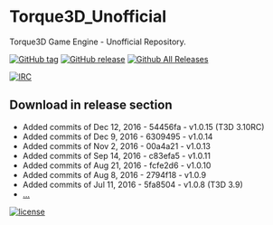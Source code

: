 # Torque3D_Unofficial
Torque3D Game Engine - Unofficial Repository.

[![GitHub tag](https://img.shields.io/github/tag/John3/Torque3D_Unofficial.svg)](https://github.com/John3/Torque3D_Unofficial/tags)
[![GitHub release](https://img.shields.io/github/release/John3/Torque3D_Unofficial.svg)](https://github.com/John3/Torque3D_Unofficial/releases/latest)
[![Github All Releases](https://img.shields.io/github/downloads/John3/Torque3D_Unofficial/total.svg)](https://github.com/John3/Torque3D_Unofficial/releases/latest)

[![IRC](https://img.shields.io/badge/irc-%23garagegames-green.svg)](https://kiwiirc.com/client/irc.maxgaming.net/?nick=wiki_user|?#garagegames)


## Download in release section
- Added commits of Dec 12, 2016 - 54456fa - v1.0.15 (T3D 3.10RC)
- Added commits of Dec 9, 2016 - 6309495 - v1.0.14
- Added commits of Nov 2, 2016 - 00a4a21 - v1.0.13
- Added commits of Sep 14, 2016 - c83efa5 - v1.0.11
- Added commits of Aug 21, 2016 - fcfe2d6 - v1.0.10
- Added commits of Aug 8, 2016 - 2794f18 - v1.0.9
- Added commits of Jul 11, 2016 - 5fa8504 - v1.0.8 (T3D 3.9)
- [...](https://github.com/John3/Torque3D_Unofficial/releases)


[![license](https://img.shields.io/github/license/mashape/apistatus.svg)](http://choosealicense.com/licenses/mit/)
